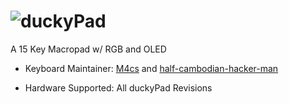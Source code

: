 # ![duckyPad](https://github.com/dekuNukem/duckyPad)

A 15 Key Macropad w/ RGB and OLED

* Keyboard Maintainer: [M4cs](https://github.com/M4cs) and [half-cambodian-hacker-man](https://github.com/half-cambodian-hacker-man)

* Hardware Supported: All duckyPad Revisions
